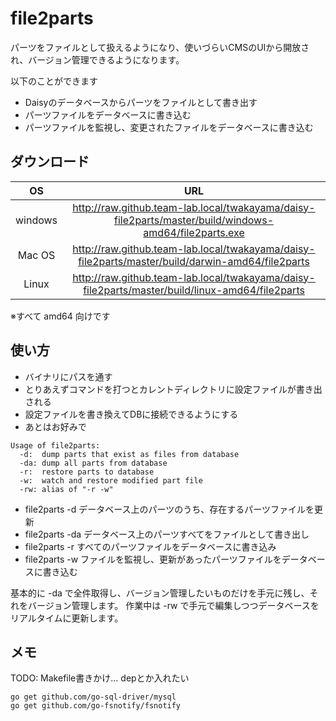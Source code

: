 file2parts
==========

パーツをファイルとして扱えるようになり、使いづらいCMSのUIから開放され、バージョン管理できるようになります。

以下のことができます

* Daisyのデータベースからパーツをファイルとして書き出す
* パーツファイルをデータベースに書き込む
* パーツファイルを監視し、変更されたファイルをデータベースに書き込む

## ダウンロード

| OS | URL |
|:--:|:---:|
| windows | http://raw.github.team-lab.local/twakayama/daisy-file2parts/master/build/windows-amd64/file2parts.exe |
| Mac OS | http://raw.github.team-lab.local/twakayama/daisy-file2parts/master/build/darwin-amd64/file2parts |
| Linux | http://raw.github.team-lab.local/twakayama/daisy-file2parts/master/build/linux-amd64/file2parts |

※すべて amd64 向けです

## 使い方

* バイナリにパスを通す
* とりあえずコマンドを打つとカレントディレクトリに設定ファイルが書き出される
* 設定ファイルを書き換えてDBに接続できるようにする
* あとはお好みで

```
Usage of file2parts:
  -d:  dump parts that exist as files from database
  -da: dump all parts from database
  -r:  restore parts to database
  -w:  watch and restore modified part file
  -rw: alias of "-r -w"
```

* file2parts -d データベース上のパーツのうち、存在するパーツファイルを更新
* file2parts -da データベース上のパーツすべてをファイルとして書き出し
* file2parts -r すべてのパーツファイルをデータベースに書き込み
* file2parts -w ファイルを監視し、更新があったパーツファイルをデータベースに書き込む

基本的に -da で全件取得し、バージョン管理したいものだけを手元に残し、それをバージョン管理します。
作業中は -rw で手元で編集しつつデータベースをリアルタイムに更新します。

## メモ

TODO: Makefile書きかけ… depとか入れたい

```
go get github.com/go-sql-driver/mysql
go get github.com/go-fsnotify/fsnotify
```
